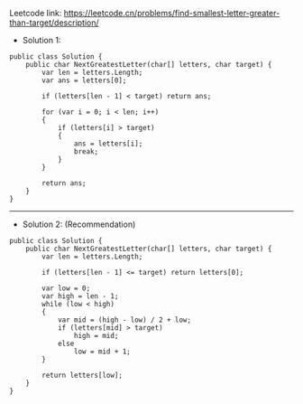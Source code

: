 Leetcode link: https://leetcode.cn/problems/find-smallest-letter-greater-than-target/description/ 

- Solution 1:
```
public class Solution {
    public char NextGreatestLetter(char[] letters, char target) {
        var len = letters.Length;
        var ans = letters[0];

        if (letters[len - 1] < target) return ans;

        for (var i = 0; i < len; i++)
        {
            if (letters[i] > target)
            {
                ans = letters[i];
                break;
            }
        }

        return ans;
    }
}
```

---

- Solution 2: (Recommendation)
```
public class Solution {
    public char NextGreatestLetter(char[] letters, char target) {
        var len = letters.Length;

        if (letters[len - 1] <= target) return letters[0];

        var low = 0; 
        var high = len - 1;
        while (low < high)
        {
            var mid = (high - low) / 2 + low;
            if (letters[mid] > target)
                high = mid;
            else
                low = mid + 1;
        }

        return letters[low];
    }
}
```

